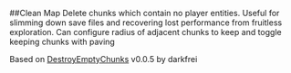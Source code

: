 ##Clean Map
Delete chunks which contain no player entities. Useful for slimming down save files and recovering lost performance from fruitless exploration. Can configure radius of adjacent chunks to keep and toggle keeping chunks with paving

Based on [DestroyEmptyChunks](https://mods.factorio.com/mods/darkfrei/DestroyEmptyChunks) v0.0.5 by darkfrei
